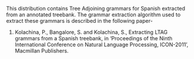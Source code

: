 This distribution contains Tree Adjoining grammars for Spanish extracted from an annotated treebank. The grammar extraction algorithm used to extract these grammars is described in the following paper-

1. Kolachina, P., Bangalore, S. and Kolachina, S., Extracting LTAG grammars from a Spanish treebank, in ‘Proceedings of the Ninth International Conference on Natural Language Processing, ICON-2011’, Macmillan Publishers.